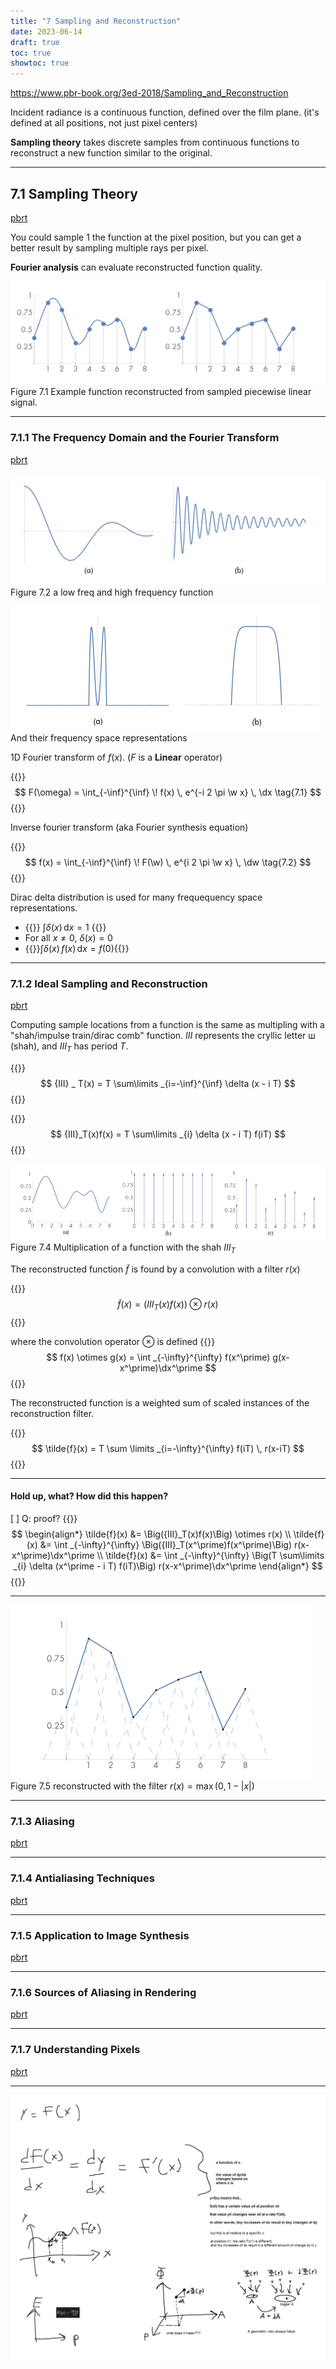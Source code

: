 ```yaml
---
title: "7 Sampling and Reconstruction"
date: 2023-06-14
draft: true
toc: true
showtoc: true
---
```



https://www.pbr-book.org/3ed-2018/Sampling_and_Reconstruction

Incident radiance is a continuous function, defined over the film plane. (it's defined at all positions, not just pixel centers)

**Sampling theory** takes discrete samples from continuous functions to reconstruct a new function similar to the original.



--- 


## 7.1 Sampling Theory
[pbrt](https://www.pbr-book.org/3ed-2018/Sampling_and_Reconstruction/Sampling_Theory#)


You could sample 1 the function at the pixel position, but you can get a better result by sampling multiple rays per pixel.

**Fourier analysis** can evaluate reconstructed function quality.

<!--
![](math_methods.png)
ch 7 has a good intro to Fourier
-->

![](fig_7.1_piecewise_linear.png)
Figure 7.1 Example function reconstructed from sampled piecewise linear signal.



--- 

### 7.1.1 The Frequency Domain and the Fourier Transform
[pbrt](https://www.pbr-book.org/3ed-2018/Sampling_and_Reconstruction/Sampling_Theory#TheFrequencyDomainandtheFourierTransform)

![](fig_7.2_low_high_freq_fn.png)
Figure 7.2 a low freq and high frequency function

![](fig_7.3_freq_space_representation.png)
And their frequency space representations

1D Fourier transform of $f(x)$. ($F$ is a **Linear** operator)

{{<katex>}}
$$
F(\omega) = \int_{-\inf}^{\inf} \! f(x) \, e^{-i 2 \pi \w x} \, \dx \tag{7.1}
$$
{{</katex>}}

Inverse fourier transform (aka Fourier synthesis equation)

{{<katex>}}
$$
f(x) = \int_{-\inf}^{\inf} \! F(\w) \, e^{i 2 \pi \w x} \, \dw \tag{7.2}
$$
{{</katex>}}

Dirac delta distribution is used for many frequequency space representations.

- {{<katex>}} $\int \delta(x) \, \mathrm{d}x = 1$ {{</katex>}}
- For all $x\ne0$, $\delta(x)=0$
- {{<katex>}}$\int \delta(x) \, f(x) \, \mathrm{d} x = f(0)${{</katex>}}

--- 

### 7.1.2 Ideal Sampling and Reconstruction
[pbrt](https://www.pbr-book.org/3ed-2018/Sampling_and_Reconstruction/Sampling_Theory#IdealSamplingandReconstruction)

Computing sample locations from a function is the same as multipling with a "shah/impulse train/dirac comb" function.
$III$ represents the cryllic letter ш (shah), and ${III}_T$ has period $T$.

{{<katex>}}
$$
{III} _ T(x) = T \sum\limits _{i=-\inf}^{\inf} \delta (x - i T)
$$
{{</katex>}}

{{<katex>}}
$$
{III}_T(x)f(x) = T \sum\limits _{i} \delta (x - i T) f(iT)
$$
{{</katex>}}

![](fig_7.4_shah.png)
Figure 7.4 Multiplication of a function with the shah ${III}_T$

The reconstructed function $\tilde{f}$ is found by a convolution with a filter $r(x)$

{{<katex>}}
$$
\tilde{f}(x) = \Big({III}_T(x)f(x)\Big) \otimes r(x)
$$
{{</katex>}}

where the convolution operator $\otimes$ is defined
{{<katex>}}
$$
f(x) \otimes g(x) = \int _{-\infty}^{\infty} f(x^\prime) g(x-x^\prime)\dx^\prime
$$
{{</katex>}}

The reconstructed function is a weighted sum of scaled instances of the reconstruction filter.

{{<katex>}}
$$
\tilde{f}(x) = T \sum \limits _{i=-\infty}^{\infty}  f(iT) \, r(x-iT)
$$
{{</katex>}}

---

#### Hold up, what? How did this happen?

[ ] Q: proof?
{{<katex>}}
$$
\begin{align*}
\tilde{f}(x) &= \Big({III}_T(x)f(x)\Big) \otimes r(x) \\
\tilde{f}(x) &= \int _{-\infty}^{\infty} \Big({III}_T(x^\prime)f(x^\prime)\Big) r(x-x^\prime)\dx^\prime \\
\tilde{f}(x) &= \int _{-\infty}^{\infty} \Big(T \sum\limits _{i} \delta (x^\prime - i T) f(iT)\Big) r(x-x^\prime)\dx^\prime
\end{align*}
$$
{{</katex>}}

---

![](fig_7.5_reconstructed.png)
Figure 7.5 reconstructed with the filter $r(x)=\max(0, 1-|x|)$



--- 

### 7.1.3 Aliasing
[pbrt](https://www.pbr-book.org/3ed-2018/Sampling_and_Reconstruction/Sampling_Theory#Aliasing)


---

### 7.1.4 Antialiasing Techniques
[pbrt](https://www.pbr-book.org/3ed-2018/Sampling_and_Reconstruction/Sampling_Theory#AntialiasingTechniques)

---

### 7.1.5 Application to Image Synthesis
[pbrt](https://www.pbr-book.org/3ed-2018/Sampling_and_Reconstruction/Sampling_Theory#ApplicationtoImageSynthesis)

---

### 7.1.6 Sources of Aliasing in Rendering
[pbrt](https://www.pbr-book.org/3ed-2018/Sampling_and_Reconstruction/Sampling_Theory#SourcesofAliasinginRendering)

---

### 7.1.7 Understanding Pixels
[pbrt](https://www.pbr-book.org/3ed-2018/Sampling_and_Reconstruction/Sampling_Theory#UnderstandingPixels)

---

![](calculus.png)



